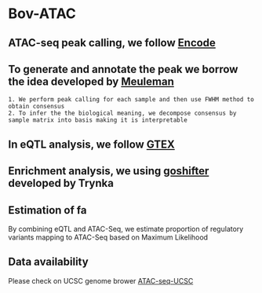 # Bov-ATAC
## ATAC-seq peak calling, we follow [Encode](https://www.encodeproject.org/data-standards/atac-seq/atac-encode4/)  
## To generate and annotate the peak we borrow the idea developed by [Meuleman](https://github.com/Altius/)  
    1. We perform peak calling for each sample and then use FWHM method to obtain consensus
    2. To infer the the biological meaning, we decompose consensus by sample matrix into basis making it is interpretable
## In eQTL analysis, we follow [GTEX](https://gtexportal.org/home/methods)  
## Enrichment analysis, we using [goshifter](https://github.com/immunogenomics/goshifter) developed by Trynka 
## Estimation of fa
By combining eQTL and ATAC-Seq, we estimate proportion of regulatory variants mapping to ATAC-Seq based on Maximum Likelihood  
## Data availability  
Please check on UCSC genome brower [ATAC-seq-UCSC](http://genome.ucsc.edu/s/can_sichuan/bosTau9_atac)  
